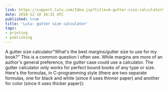 ```yaml
---
link: https://support.lulu.com/Idea.jsp?title=A-gutter-size-calculator&id=9f1a4b24d86b65e365716be62d604923&authToken=dce901f8903d01ea014e482c48e1732c&forceLogout=true&locale=en_US
date: 2010-12-10 16:31 UTC
published: true
title: 'Lulu: gutter size calculator'
tags:
- printing
- publishing
---
```


A gutter size calculator"What's the best margins/gutter size to use for my book?" This is a common question I often see. While margins are more of an author's general preference, the gutter case could use a calculator. The gutter calculator only works for perfect bound books of any type or size. Here's the formulas, in C-programming style (there are two separate formulas, one for black and white (since it uses thinner paper) and another for color (since it uses thicker paper)):
